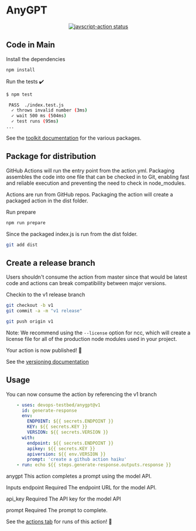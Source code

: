# AnyGPT

<p align="center">
  <a href="https://github.com/devops-testbed/anygpt/actions"><img alt="javscript-action status" src="https://github.com/devops-testbed/anygpt/workflows/units-test/badge.svg"></a>
</p>


## Code in Main

Install the dependencies

```bash
npm install
```

Run the tests :heavy_check_mark:

```bash
$ npm test

 PASS  ./index.test.js
  ✓ throws invalid number (3ms)
  ✓ wait 500 ms (504ms)
  ✓ test runs (95ms)
...
```

See the [toolkit documentation](https://github.com/actions/toolkit/blob/master/README.md#packages) for the various packages.

## Package for distribution

GitHub Actions will run the entry point from the action.yml. Packaging assembles the code into one file that can be checked in to Git, enabling fast and reliable execution and preventing the need to check in node_modules.

Actions are run from GitHub repos.  Packaging the action will create a packaged action in the dist folder.

Run prepare

```bash
npm run prepare
```

Since the packaged index.js is run from the dist folder.

```bash
git add dist
```

## Create a release branch

Users shouldn't consume the action from master since that would be latest code and actions can break compatibility between major versions.

Checkin to the v1 release branch

```bash
git checkout -b v1
git commit -a -m "v1 release"
```

```bash
git push origin v1
```

Note: We recommend using the `--license` option for ncc, which will create a license file for all of the production node modules used in your project.

Your action is now published! :rocket:

See the [versioning documentation](https://github.com/actions/toolkit/blob/master/docs/action-versioning.md)

## Usage

You can now consume the action by referencing the v1 branch

```yaml
    - uses: devops-testbed/anygpt@v1
      id: generate-response
      env:
        ENDPOINT: ${{ secrets.ENDPOINT }}
        KEY: ${{ secrets.KEY }}
        VERSION: ${{ secrets.VERSION }}
      with:
        endpoint: ${{ secrets.ENDPOINT }}
        apikey: ${{ secrets.KEY }}
        apiversion: ${{ env.VERSION }}
        prompt: 'create a github action haiku'
    - run: echo ${{ steps.generate-response.outputs.response }}
```

anygpt
This action completes a prompt using the model API.

Inputs
endpoint
Required The endpoint URL for the model API.

api_key
Required The API key for the model API

prompt
Required The prompt to complete.


See the [actions tab](https://github.com/devops-testbed/anygpt/actions) for runs of this action! :rocket:
